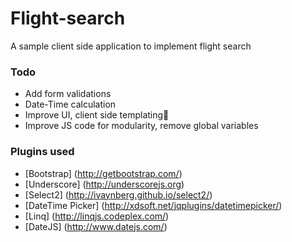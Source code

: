 Flight-search
=============
A sample client side application to implement flight search

### Todo

* Add form validations
* Date-Time calculation
* Improve UI, client side templating
* Improve JS code for modularity, remove global variables

### Plugins used

* [Bootstrap] (http://getbootstrap.com/)
* [Underscore] (http://underscorejs.org)
* [Select2] (http://ivaynberg.github.io/select2/)
* [DateTime Picker] (http://xdsoft.net/jqplugins/datetimepicker/)
* [Linq] (http://linqjs.codeplex.com/)
* [DateJS] (http://www.datejs.com/)
